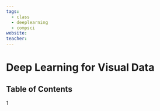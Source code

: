```yaml
---
tags:
  - class
  - deeplearning
  - compsci
website: 
teacher:
---
```

# Deep Learning for Visual Data

## Table of Contents

1